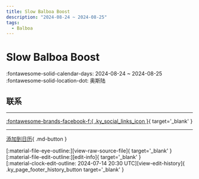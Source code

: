 ```yaml
---
title: Slow Balboa Boost
description: "2024-08-24 ~ 2024-08-25"
tags:
  - Balboa
---
```


# Slow Balboa Boost 

:fontawesome-solid-calendar-days: 2024-08-24 ~ 2024-08-25  
:fontawesome-solid-location-dot: 奥斯陆  

## 联系


---

 [:fontawesome-brands-facebook-f:{ .ky_social_links_icon }](https://www.facebook.com/events/s/slow-balboa-boost/1007116287481308){ target='_blank' }

---

[添加到日历](https://swing.news/ics/zh-Hans/2024/no/slow-balboa-boost-2024.ics){ .md-button }

<div class="ky_page_footer" markdown>
<div class="ky_page_footer_trailing" markdown="span">
[:material-file-eye-outline:][view-raw-source-file]{ target='_blank' }
[:material-file-edit-outline:][edit-info]{ target='_blank' }
</div>
<div class="ky_page_footer_leading" markdown="span">
[:material-clock-edit-outline: 2024-07-14 20:30 UTC][view-edit-history]{ .ky_page_footer_history_button target='_blank' }
</div>
</div>

[view-raw-source-file]: https://github.com/swingdance/events/blob/main/2024/no/slow-balboa-boost-2024.json "查看原始源文件"
[edit-info]: https://github.com/swingdance/events/issues/new?assignees=&labels=update+event&projects=&template=03-update_entity.yml&title=%5B2024%2Fno%5D%20Slow%20Balboa%20Boost&region=no&year=2024&id=slow-balboa-boost-2024&name=Slow%20Balboa%20Boost&org_id= "编辑信息"

[view-edit-history]: https://github.com/swingdance/events/commits/main/2024/no/slow-balboa-boost-2024.json "查看编辑历史"
